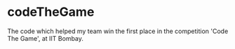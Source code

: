 # codeTheGame
The code which helped my team win the first place in the competition 'Code The Game', at IIT Bombay.
